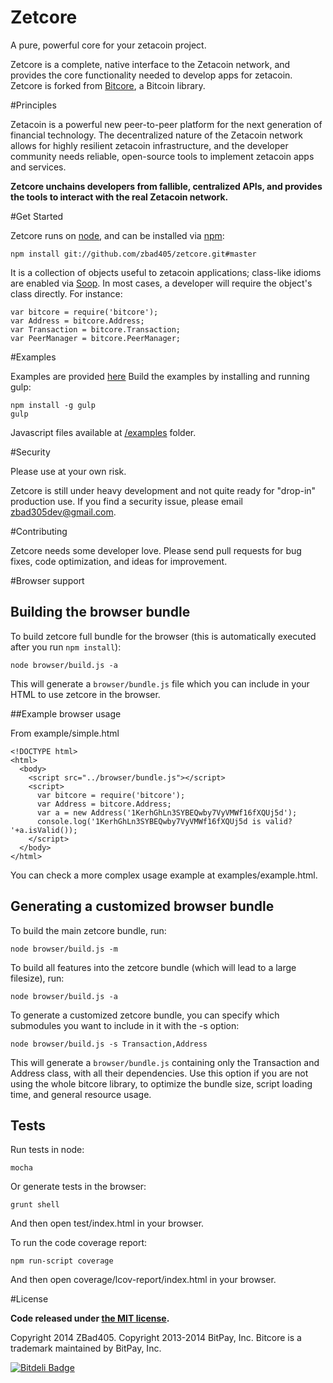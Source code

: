 Zetcore
=======

A pure, powerful core for your zetacoin project.

Zetcore is a complete, native interface to the Zetacoin network, and provides the core functionality needed to develop apps for zetacoin. Zetcore is forked from [Bitcore](https://github.com/bitpay/bitcore), a Bitcoin library.

#Principles

Zetacoin is a powerful new peer-to-peer platform for the next generation of financial technology. The decentralized nature of the Zetacoin network allows for highly resilient zetacoin infrastructure, and the developer community needs reliable, open-source tools to implement zetacoin apps and services.

**Zetcore unchains developers from fallible, centralized APIs, and provides the tools to interact with the real Zetacoin network.**

#Get Started

Zetcore runs on [node](http://nodejs.org/), and can be installed via [npm](https://npmjs.org/):

```
npm install git://github.com/zbad405/zetcore.git#master
```

It is a collection of objects useful to zetacoin applications; class-like idioms are enabled via [Soop](https://github.com/bitpay/soop). In most cases, a developer will require the object's class directly. For instance:

```
var bitcore = require('bitcore');
var Address = bitcore.Address;
var Transaction = bitcore.Transaction;
var PeerManager = bitcore.PeerManager;
```

#Examples

Examples are provided [here](examples.md)
Build the examples by installing and running gulp:

```
npm install -g gulp
gulp
```

Javascript files available at [/examples](/examples) folder.


#Security

Please use at your own risk.

Zetcore is still under heavy development and not quite ready for "drop-in" production use. If you find a security issue, please email zbad305dev@gmail.com.

#Contributing

Zetcore needs some developer love. Please send pull requests for bug fixes, code optimization, and ideas for improvement.

#Browser support

## Building the browser bundle

To build zetcore full bundle for the browser (this is automatically executed after you run `npm install`):

```
node browser/build.js -a
```

This will generate a `browser/bundle.js` file which you can include in your HTML to use zetcore in the browser.

##Example browser usage

From example/simple.html
```
<!DOCTYPE html>
<html>
  <body>
    <script src="../browser/bundle.js"></script>
    <script>
      var bitcore = require('bitcore');
      var Address = bitcore.Address;
      var a = new Address('1KerhGhLn3SYBEQwby7VyVMWf16fXQUj5d');
      console.log('1KerhGhLn3SYBEQwby7VyVMWf16fXQUj5d is valid? '+a.isValid());
    </script>
  </body>
</html>
```

You can check a more complex usage example at examples/example.html.

## Generating a customized browser bundle

To build the main zetcore bundle, run:

```
node browser/build.js -m
```

To build all features into the zetcore bundle (which will lead to a large filesize), run:

```
node browser/build.js -a
```

To generate a customized zetcore bundle, you can specify which submodules you want to include in it with the -s option:

```
node browser/build.js -s Transaction,Address
```

This will generate a `browser/bundle.js` containing only the Transaction and Address class, with all their dependencies.  Use this option if you are not using the whole bitcore library, to optimize the bundle size, script loading time, and general resource usage.

## Tests

Run tests in node:

```
mocha
```

Or generate tests in the browser:

```
grunt shell
```

And then open test/index.html in your browser.

To run the code coverage report:

```
npm run-script coverage
```

And then open coverage/lcov-report/index.html in your browser.

#License

**Code released under [the MIT license](https://github.com/bitpay/bitcore/blob/master/LICENSE).**

Copyright 2014 ZBad405.
Copyright 2013-2014 BitPay, Inc. Bitcore is a trademark maintained by BitPay, Inc.

[![Bitdeli Badge](https://d2weczhvl823v0.cloudfront.net/bitpay/bitcore/trend.png)](https://bitdeli.com/free "Bitdeli Badge")
